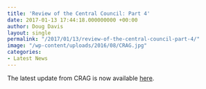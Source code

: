 ```yaml
---
title: 'Review of the Central Council: Part 4'
date: 2017-01-13 17:44:18.000000000 +00:00
author: Doug Davis
layout: single
permalink: "/2017/01/13/review-of-the-central-council-part-4/"
image: "/wp-content/uploads/2016/08/CRAG.jpg"
categories:
- Latest News
---
```

The latest update from CRAG is now available [here](http:///review/part4/).
